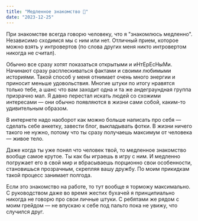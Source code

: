 ```yaml
---
title: "Медленное знакомство 🥜"
date: "2023-12-25"
---
```


При знакомстве всегда говорю человеку, что я "знакомлюсь медленно". Независимо сходимся мы с ним или нет. Отличный прием, которое можно взять у интровертов (по слова других меня никто интровертом никогда не считал). 

Обычно все сразу хотят показаться открытыми и иНтЕрЕсНыМи. Начинают сразу расплескиваться фактами и своими любимыми историями. Такой способ у меня отнимает очень много энергии и приносит меньше удовольствия. Многие штуки по итогу нравятся только тебе, а шанс что вам заходит одна и та же андеграундная группа призрачно мал. Я давно перестал искать людей со схожими интересами — они обычно появляются в жизни сами собой, каким-то удивительным образом.

В интернете надо наоборот как можно больше написать про себя — сделать себе анкетку, завести блог, выкладывать фотки. В жизни ничего такого не нужно, потому что ты сразу получаешь максимум от человека — живое тело. 

Даже когда ты уже понял что человек твой, то медленное знакомство вообще самое крутое. Ты как бы играешь в игру с ним. И медленно погружает его в свой мир и вбрасываешь порционно свои особенности, становишься прозрачным, скрепляя вашу дружбу. По моим прикидкам такой процесс занимает полгода.

Если это знакомство на работе, то тут вообще я торможу максимально. С руководством даже во время жестих бухачей я принципиально никогда не говорю про свои личные штуки. С ребятами же рядом с моим грейдом — не впускаю к себе под пальто пока не увижу, что случился друг.
